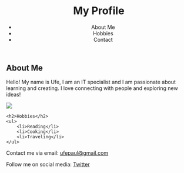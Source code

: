 <!DOCTYPE html>
<html lang="en">
<head>
    <meta charset="UTF-8">
    <meta name="viewport" content="width=device-width, initial-scale=1.0">
    <title>Personal Profile</title>
</head>
<body>
  <header>
  <h1>My Profile</h1>
  <nav>
      <ul>
          <li>About Me</li>
          <li>Hobbies</li>
          <li>Contact</li>
      </ul>
  </nav>
</header>

<section>
<h2>About Me</h2>
<p>Hello! My name is Ufe, I am an IT specialist and I am passionate about learning and creating. I love connecting with people and exploring new ideas!</p>
<img src="images/logo.jpg" />
</section>


    <h2>Hobbies</h2>
    <ul>
        <li>Reading</li>
        <li>Cooking</li>
        <li>Traveling</li>
    </ul>
</section>

<footer>
<p>Contact me via email: <a href="mailto:ufepaul@gmail.com">ufepaul@gmail.com</a></p>
<p>Follow me on social media: <a href="https://twitter.com/@ufepaul">Twitter</a></p>
</footer>
</body>
</html>
